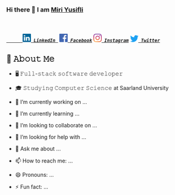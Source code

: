 ### Hi there 👋 I am [Miri Yusifli](http://miriyusifli.com/)

<h5>
  
  <code>
    <a href="https://www.linkedin.com/in/miriyusifli/" title="LinkedIn Profile">
      <img width="22" src="https://github.com/miriyusifli/miriyusifli/blob/main/linkedin.svg"> LinkedIn </a></code>
  <code><a href="https://www.facebook.com/yusiflimiri" title="Facebook Profile"><img width="22" src="https://github.com/miriyusifli/miriyusifli/blob/main/facebook.svg"> Facebook</a></code>
<code><a href="https://www.instagram.com/miriyusifli/" title="Instagram Profile"><img width="22" src="https://github.com/miriyusifli/miriyusifli/blob/main/instagram.svg"> Instagram</a></code>
<code><a href="https://twitter.com/miri_yusifli" title="Twitter Profile"><img width="22" src="https://github.com/miriyusifli/miriyusifli/blob/main/twitter.svg"> Twitter</a></code>
</h5>


## :book: 𝙰𝚋𝚘𝚞𝚝 𝙼𝚎
- 🖥 𝙵𝚞𝚕𝚕-𝚜𝚝𝚊𝚌𝚔 𝚜𝚘𝚏𝚝𝚠𝚊𝚛𝚎 𝚍𝚎𝚟𝚎𝚕𝚘𝚙𝚎𝚛
- 🎓 𝚂𝚝𝚞𝚍𝚢𝚒𝚗𝚐 𝙲𝚘𝚖𝚙𝚞𝚝𝚎𝚛 𝚂𝚌𝚒𝚎𝚗𝚌𝚎 at Saarland University


- 🔭 I’m currently working on ...
- 🌱 I’m currently learning ...
- 👯 I’m looking to collaborate on ...
- 🤔 I’m looking for help with ...
- 💬 Ask me about ...
- 📫 How to reach me: ...
- 😄 Pronouns: ...
- ⚡ Fun fact: ...
